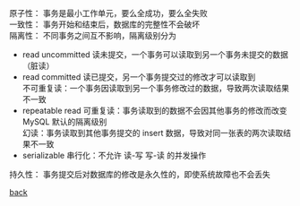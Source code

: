 原子性： 事务是最小工作单元，要么全成功，要么全失败  
一致性： 事务开始和结束后，数据库的完整性不会破坏  
隔离性： 不同事务之间互不影响，隔离级别分为  

- read uncommitted 读未提交，一个事务可以读取到另一个事务未提交的数据（脏读）  
- read committed 读已提交，另一个事务提交过的修改才可以读取到  
不可重复读：一个事务因读取到另一个事务修改过的数据，导致两次读取结果不一致  
- repeatable read 可重复读：事务读取到的数据不会因其他事务的修改而改变  
MySQL 默认的隔离级别  
幻读：事务读取到其他事务提交的 insert 数据，导致对同一张表的两次读取结果不一致  
- serializable 串行化：不允许 读-写 写-读 的并发操作  

持久性： 事务提交后对数据库的修改是永久性的，即使系统故障也不会丢失  

[back](../1.md)  